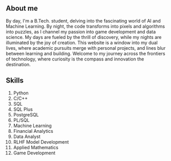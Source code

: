## About me

By day, I'm a B.Tech. student, delving into the fascinating world of AI and Machine Learning. By night, the code transforms into pixels and algorithms into puzzles, as I channel my passion into game development and data science. My days are fueled by the thrill of discovery, while my nights are illuminated by the joy of creation. This website is a window into my dual lives, where academic pursuits merge with personal projects, and lines blur between learning and building. Welcome to my journey across the frontiers of technology, where curiosity is the compass and innovation the destination.

## Skills
1. Python
2. C/C++
3. SQL
4. SQL Plus
5. PostgreSQL
6. PL/SQL
7. Machine Learning
8. Financial Analytics
9. Data Analyst
10. RLHF Model Development
11. Applied Mathematics
12. Game Development
